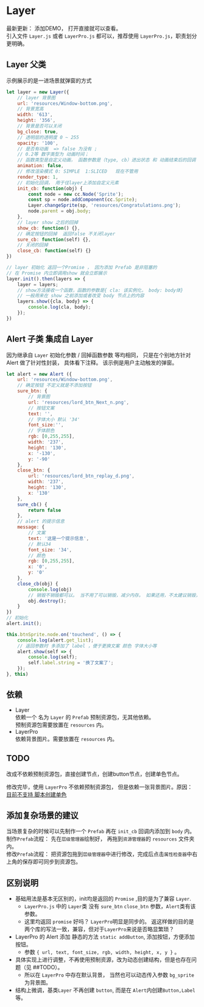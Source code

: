 # Layer

最新更新： 添加DEMO， 打开直接就可以查看。   
引入文件 `Layer.js` 或者 `LayerPro.js` 都可以，推荐使用 `LayerPro.js`，职责划分更明确。  
 
## Layer 父类

示例展示的是一进场景就弹窗的方式

```javascript
let layer = new Layer({
    // layer 背景图
    url: 'resources/Window-bottom.png',
    // 背景宽高
    width: '613',
    height: '356',
    // 背景是否可以关闭
    bg_close: true,
    // 透明层的透明度 0 ~ 255
    opacity: '100',
    // 是否有动画  => false 为没有 ; 
    // 0.2等 数字类型为 动画时间； 
    // 函数类型是自定义动画， 函数参数是（type, cb）进出状态 和 动画结束后的回调
    animation: false,
    // 修改渲染模式 0: SIMPLE  1:SLICED   现在不管用
    render_type: 1,
    // 初始化回调， 用于往layer上添加自定义元素
    init_cb: function(obj) {
        const node = new cc.Node('Sprite');
        const sp = node.addComponent(cc.Sprite);
        Layer.changeSprite(sp, 'resources/Congratulations.png');
        node.parent = obj.body;
    },
    // layer show 之后的回掉
    show_cb: function() {},
    // 确定按钮的回掉  返回false 不关闭layer
    sure_cb: function(self) {},
    // 关闭的回掉
    close_cb: function(self) {}
})

// layer 初始化 返回一个Promise ， 因为添加 Prefab 是非阻塞的
// 在 Promise 内立即调用show 就会立即展示
layer.init().then(layers => {
    layer = layers;
    // show方法接收一个函数，函数的参数是{ cla: 该实例化， body: body体}
    // 一般用来在 show 之前添加或者改变 body 节点上的内容
    layers.show({cla, body} => {
        console.log(cla, body);
    });
})
```

## Alert 子类 集成自 Layer

因为继承自 `Layer` 初始化参数 / 回掉函数参数 等均相同， 只是在个别地方针对 Alert 做了针对性封装， 具体看下注释。
该示例是用户主动触发的弹窗。

```javascript
let alert = new Alert ({
    url: 'resources/Window-bottom.png',
    // 确定按钮 不定义就是不添加按钮
    sure_btn: {
        // 背景图
        url: 'resources/lord_btn_Next_n.png',
        // 按钮文案
        text: '',
        // 字体大小 默认 '34'
        font_size:'',
        // 字体颜色
        rgb: [0,255,255],
        width: '237',
        height: '130',
        x: '-130',
        y: '-90'
    },
    close_btn: {
        url: 'resources/lord_btn_replay_d.png',
        width: '237',
        height: '130',
        x: '130'
    },
    sure_cb() {
        return false
    },
    // alert 的提示信息
    message: {
        // 文案
        text: '这是一个提示信息',
        // 默认34
        font_size: '34',
        // 颜色
        rgb: [0,255,255],
        x: '0',
        y: '0'
    },
    close_cb(obj) {
        console.log(obj)
        // 销毁不销毁都可以。 当不用了可以销毁，减少内存。 如果还用，不太建议销毁，init 是有开销的。
        obj.destroy();
    }
})
// 初始化
alert.init();

this.btnSprite.node.on('touchend', () => {
    console.log(alert.get_list);
    // 返回参数时 多添加了 label ，便于更换文案 颜色 字体大小等
    alert.show(self => {
        console.log(self);
        self.label.string = '换了文案了';
    });
}, this)

```

## 依赖

- Layer   
    依赖一个 名为 `Layer` 的 `Prefab` 预制资源包，无其他依赖。  
    预制资源包需要放置在 `resources` 内。
- LayerPro   
    依赖背景图片。需要放置在 `resources` 内。

## TODO

改成不依赖预制资源包，直接创建节点，创建button节点，创建单色节点。  

修改完毕，使用 `LayerPro` 不依赖预制资源包， 但是依赖一张背景图片。原因： [目前不支持 脚本创建单色](https://github.com/cocos-creator/engine/issues/2567)

## 添加复杂场景的建议

当场景复杂的时候可以先制作一个 `Prefab` 再在 `init_cb` 回调内添加到 `body` 内。  
制作`Prefab`流程： 先在`层级管理器`绘制好， 再拖到`资源管理器`的 `resources` 文件夹内。  
修改`Prefab`流程： 把资源包拖到`层级管理器`中进行修改，完成后点击`属性检查器`中右上角的保存即可同步到资源包。

## 区别说明
- 基础用法是基本无区别的，init均是返回的 `Promise` ,目的是为了兼容 `Layer`.  
    - `LayerPro.js` 中的 `Layer`类 没有 `sure_btn` `close_btn` 参数，`Alert`类有该参数。  
    - 这里均返回 `promise` 好吗？ `LayerPro`明显是同步的。 返这样做的目的是两个库的写法一致，兼容，但对于`LayerPro`来说是否略显繁琐？  
- LayerPro 的 Alert 添加 静态的方法 `static addButton`, 添加按钮，方便添加按钮。   
    - 参数 `{ url, text, font_size, rgb, width, height, x, y }` 。
- 具体实现上进行调整，不再使用预制资源，改为动态创建结构，但是也存在问题（见 ##TODO）。  
    - 所以在 `LayerPro` 中存在默认背景， 当然也可以动态传入参数 `bg_sprite` 为背景图。  
- 结构上微调，基类`Layer` 不再创建 `button`, 而是在 `Alert`内创建`Button,Label`等。  
